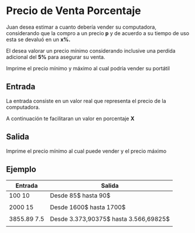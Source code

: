 # Precio de Venta Porcentaje

Juan desea estimar a cuanto debería vender su computadora, considerando que la compro a un precio **p** y de acuerdo a su tiempo de uso esta se devaluó en un **x%.**

El desea valorar un precio mínimo considerando inclusive una perdida adicional del **5%** para asegurar su venta.

Imprime el precio mínimo y máximo al cual podría vender su portátil

## Entrada

La entrada consiste en un valor real que representa el precio de la computadora.

A continuación te facilitaran un valor en porcentaje **X**

## Salida

Imprime el precio mínimo al cual puede vender y el precio máximo

## Ejemplo

|  Entrada|Salida  |
|--|--|
|100 10	  | Desde 85$ hasta 90$ |
|||
| 2000 15	 |  Desde 1600$ hasta 1700$|
|||
| 3855.89   7.5   | Desde 3.373,90375$ hasta 3.566,69825$ |
|||

